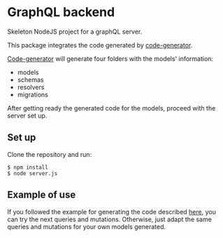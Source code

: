 # GraphQL backend
Skeleton NodeJS project for a graphQL server.

This package integrates the code generated by [code-generator](https://github.com/vsuaste/express_graphql_model_gen).

[Code-generator](https://github.com/vsuaste/express_graphql_model_gen) will generate four folders with the models' information:
* models
* schemas
* resolvers
* migrations

After getting ready the generated code for the models, proceed with the server set up.

## Set up
Clone the repository and run:
```
$ npm install
$ node server.js
```

## Example of use
If you followed the example for generating the code described [here](https://github.com/vsuaste/express_graphql_model_gen), you can try the next queries and mutations. Otherwise, just adapt the same queries and mutations for your own models generated.


